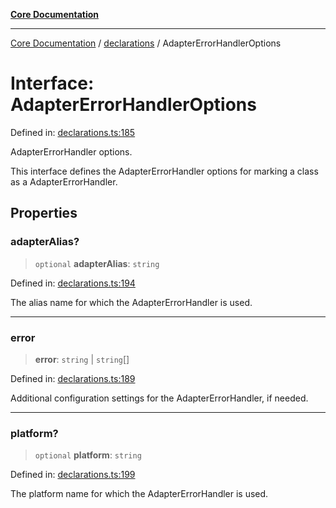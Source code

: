 [**Core Documentation**](../../README.md)

***

[Core Documentation](../../README.md) / [declarations](../README.md) / AdapterErrorHandlerOptions

# Interface: AdapterErrorHandlerOptions

Defined in: [declarations.ts:185](https://github.com/stonemjs/core/blob/3581a30de158e951ead319c3cc6abead0be9639f/src/declarations.ts#L185)

AdapterErrorHandler options.

This interface defines the AdapterErrorHandler options for marking a class as a AdapterErrorHandler.

## Properties

### adapterAlias?

> `optional` **adapterAlias**: `string`

Defined in: [declarations.ts:194](https://github.com/stonemjs/core/blob/3581a30de158e951ead319c3cc6abead0be9639f/src/declarations.ts#L194)

The alias name for which the AdapterErrorHandler is used.

***

### error

> **error**: `string` \| `string`[]

Defined in: [declarations.ts:189](https://github.com/stonemjs/core/blob/3581a30de158e951ead319c3cc6abead0be9639f/src/declarations.ts#L189)

Additional configuration settings for the AdapterErrorHandler, if needed.

***

### platform?

> `optional` **platform**: `string`

Defined in: [declarations.ts:199](https://github.com/stonemjs/core/blob/3581a30de158e951ead319c3cc6abead0be9639f/src/declarations.ts#L199)

The platform name for which the AdapterErrorHandler is used.
